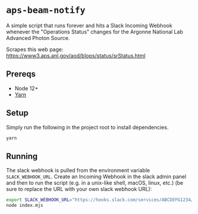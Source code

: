 # `aps-beam-notify`

A simple script that runs forever and hits a Slack Incoming Webhook whenever the "Operations Status"
changes for the Argonne National Lab Advanced Photon Source.

Scrapes this web page: https://www3.aps.anl.gov/aod/blops/status/srStatus.html

## Prereqs

- Node 12+
- [Yarn](https://yarnpkg.com/getting-started/install)

## Setup

Simply run the following in the project root to install dependencies.

```bash
yarn
```

## Running

The slack webhook is pulled from the environment variable `SLACK_WEBHOOK_URL`. Create an Incoming Webhook
in the slack admin panel and then to run the script (e.g. in a unix-like shell, macOS, linux, etc.)
(be sure to replace the URL with your own slack webhook URL):

```bash
export SLACK_WEBHOOK_URL="https://hooks.slack.com/services/ABCDEFG1234/ABCDEFG1234/000000000000000000000000"
node index.mjs
```
